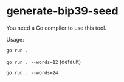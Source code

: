 # generate-bip39-seed

You need a Go compiler to use this tool.

Usage:

`go run .`

`go run . --words=12` (default)

`go run . --words=24`
